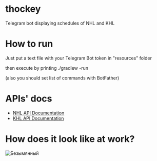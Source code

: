 # thockey
Telegram bot displaying schedules of NHL and KHL


# How to run
Just put a text file with your Telegram Bot token in "resources" folder

then execute by printing ./gradlew -run

(also you should set list of commands with BotFather)


# APIs' docs
* [NHL API Documentation](https://gitlab.com/dword4/nhlapi)
* [KHL API Documentation](https://github.com/leominov/khl-api-18-19)

# How does it look like at work?
![Безымянный](https://user-images.githubusercontent.com/36254977/127484772-86f777ac-fd08-4fdb-8128-c48cb54f7eb7.png)

